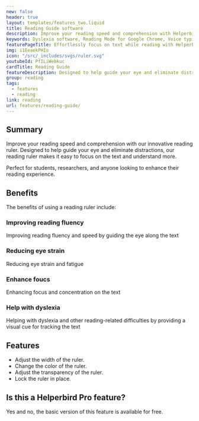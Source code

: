 ```yaml
---
new: false
header: true
layout: templates/features_two.liquid
title: Reading Guide software
description: Improve your reading speed and comprehension with Helperbird's innovative reading ruler. Our reading guide helps eliminate distractions and enables you to focus on the text effortlessly, enhancing your understanding and reading experience.
keywords: Dyslexia software, Reading Mode for Google Chrome, Voice typing for Chrome, Text to speech for Chrome, text reader, Immersive Reader, dyslexia fonts, accessibility software, dyslexia software, Helperbird for Edge, Helperbird for Firefox, Helperbird for Chrome, Opendyslexic for Chrome, OpenDyslexic
featurePageTitle: Effortlessly focus on text while reading with Helperbird's reading guide
img: i1EeaekPHIo
icon: "/src/_includes/svgs/ruler.svg"
youtubeId: PfILiWebkuc
cardTitle: Reading Guide
featureDescription: Designed to help guide your eye and eliminate distractions, our reading ruler makes it easy to focus on the text and understand more.
group: reading
tags: 
  - features
  - reading
link: reading
url: features/reading-guide/
---
```


## Summary

Improve your reading speed and comprehension with our innovative reading ruler. 
Designed to help guide your eye and eliminate distractions, our reading ruler makes it easy to focus on the text and understand more. 

Perfect for students, researchers, and anyone looking to enhance their reading experience.

## Benefits

The benefits of using a reading ruler include:

### Improving reading fluency
Improving reading fluency and speed by guiding the eye along the text

### Reducing eye strain
Reducing eye strain and fatigue

### Enhance foucs
Enhancing focus and concentration on the text

### Help with dyslexia
Helping with dyslexia and other reading-related difficulties by providing a visual cue for tracking the text


## Features

- Adjust the width of the ruler.
- Change the color of the ruler.
- Adjust the transparency of the ruler.
- Lock the ruler in place.


## Is this a Helperbird Pro feature?
Yes and no, the basic version of this feature is available for free.


